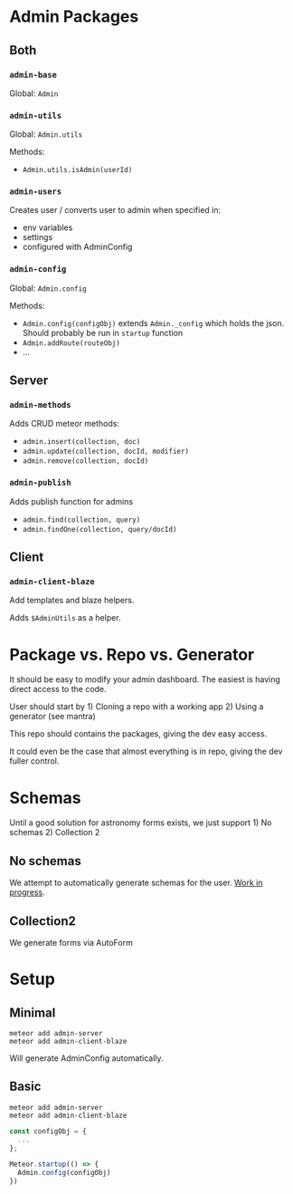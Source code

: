 # Admin Packages

## Both

### `admin-base`
Global: `Admin`

### `admin-utils`
Global: `Admin.utils`

Methods:
* `Admin.utils.isAdmin(userId)`

### `admin-users`
Creates user / converts user to admin when specified in:
* env variables
* settings
* configured with AdminConfig


### `admin-config`
Global: `Admin.config`

Methods:
* `Admin.config(configObj)` extends `Admin._config` which holds the json. Should probably be run in `startup` function
* `Admin.addRoute(routeObj)`
* ...

## Server

### `admin-methods`
Adds CRUD meteor methods:
* `admin.insert(collection, doc)`
* `admin.update(collection, docId, modifier)`
* `admin.remove(collection, docId)`

### `admin-publish`
Adds publish function for admins

* `admin.find(collection, query)`
* `admin.findOne(collection, query/docId)`

## Client

### `admin-client-blaze`
Add templates and blaze helpers.

Adds `$AdminUtils` as a helper.

# Package vs. Repo vs. Generator
It should be easy to modify your admin dashboard. The easiest is having direct access to the code.

User should start by 1) Cloning a repo with a working app 2) Using a generator (see mantra)

This repo should contains the packages, giving the dev easy access.

It could even be the case that almost everything is in repo, giving the dev fuller control.

# Schemas
Until a good solution for astronomy forms exists, we just support 1) No schemas 2) Collection 2

## No schemas
We attempt to automatically generate schemas for the user. [Work in progress](https://github.com/meteor-factory/admin-zero-config).

## Collection2
We generate forms via AutoForm

# Setup

## Minimal
```
meteor add admin-server
meteor add admin-client-blaze
```

Will generate AdminConfig automatically.

## Basic
```
meteor add admin-server
meteor add admin-client-blaze
```

```js
const configObj = {
  ...
};

Meteor.startup(() => {
  Admin.config(configObj)
})
```
